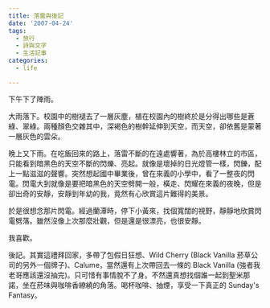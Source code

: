 ```yaml
---
title: 落雷與後記
date: '2007-04-24'
tags:
  - 旅行
  - 詩與文字
  - 生活記事
categories:
  - life

---
```

下午下了陣雨。  
  
大雨落下。校園中的樹褪去了一層灰塵，植在校園內的樹終於是分得出哪些是蒼綠、翠綠。兩種顏色交雜其中，深褐色的樹幹延伸到天空，而天空，卻依舊是蒙著一層灰色的雲朵。  
  
晚上又下雨。在吃飯回來的路上，落雷不斷的在遠處響著，為於高樓林立的市區，只能看到暗黑色的天空不斷的閃爍、亮起。就像是壞掉的日光燈管一樣，閃鑠，配上一點滋滋的聲響。突然想起國中畢業後，曾在來義的小學中，看了一整夜的閃電。閃電大到就像是要把暗黑色的天空劈開一般，橫走、閃耀在來義的夜晚，但是卻出奇的安靜，安靜到年幼的我，竟然有心欣賞這片難得的美景。  
  
於是很想念那片閃電。經過蘭潭時，停下小黃來，找個寬闊的視野，靜靜地欣賞閃電劈落。雖然沒像上次那麼壯觀，但是還是很漂亮，也很安靜。  
  
我喜歡。  
  
後記。其實這禮拜回家，多帶了包假日狂想、Wild Cherry (Black Vanilla 菸草公司的另外一個牌子)、Calume，當然還有上次帶回去一條的 Black Vanilla (強者我老哥應該還沒抽完)。只可惜有事情脫不了身。不然還真想找個誰一起到聖米那諾，坐在菸味與咖啡香繚繞的角落。喝杯咖啡、抽煙，享受一下真正的 Sunday's Fantasy。